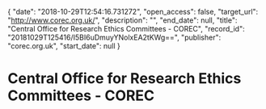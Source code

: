 {
  "date": "2018-10-29T12:54:16.731272", 
  "open_access": false, 
  "target_url": "http://www.corec.org.uk/", 
  "description": "", 
  "end_date": null, 
  "title": "Central Office for Research Ethics Committees - COREC", 
  "record_id": "20181029T125416/I5BI6uDmuyYNolxEA2tKWg==", 
  "publisher": "corec.org.uk", 
  "start_date": null
}

# Central Office for Research Ethics Committees - COREC


